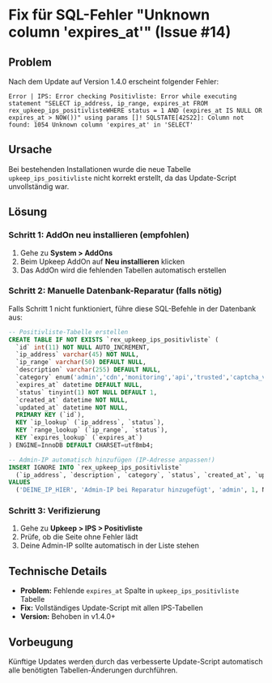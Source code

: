 # Fix für SQL-Fehler "Unknown column 'expires_at'" (Issue #14)

## Problem
Nach dem Update auf Version 1.4.0 erscheint folgender Fehler:

```
Error | IPS: Error checking Positivliste: Error while executing statement "SELECT ip_address, ip_range, expires_at FROM rex_upkeep_ips_positivlisteWHERE status = 1 AND (expires_at IS NULL OR expires_at > NOW())" using params []! SQLSTATE[42S22]: Column not found: 1054 Unknown column 'expires_at' in 'SELECT'
```

## Ursache
Bei bestehenden Installationen wurde die neue Tabelle `upkeep_ips_positivliste` nicht korrekt erstellt, da das Update-Script unvollständig war.

## Lösung

### Schritt 1: AddOn neu installieren (empfohlen)
1. Gehe zu **System > AddOns**
2. Beim Upkeep AddOn auf **Neu installieren** klicken
3. Das AddOn wird die fehlenden Tabellen automatisch erstellen

### Schritt 2: Manuelle Datenbank-Reparatur (falls nötig)
Falls Schritt 1 nicht funktioniert, führe diese SQL-Befehle in der Datenbank aus:

```sql
-- Positivliste-Tabelle erstellen
CREATE TABLE IF NOT EXISTS `rex_upkeep_ips_positivliste` (
  `id` int(11) NOT NULL AUTO_INCREMENT,
  `ip_address` varchar(45) NOT NULL,
  `ip_range` varchar(50) DEFAULT NULL,
  `description` varchar(255) DEFAULT NULL,
  `category` enum('admin','cdn','monitoring','api','trusted','captcha_verified_temp') NOT NULL DEFAULT 'trusted',
  `expires_at` datetime DEFAULT NULL,
  `status` tinyint(1) NOT NULL DEFAULT 1,
  `created_at` datetime NOT NULL,
  `updated_at` datetime NOT NULL,
  PRIMARY KEY (`id`),
  KEY `ip_lookup` (`ip_address`, `status`),
  KEY `range_lookup` (`ip_range`, `status`),
  KEY `expires_lookup` (`expires_at`)
) ENGINE=InnoDB DEFAULT CHARSET=utf8mb4;

-- Admin-IP automatisch hinzufügen (IP-Adresse anpassen!)
INSERT IGNORE INTO `rex_upkeep_ips_positivliste` 
  (`ip_address`, `description`, `category`, `status`, `created_at`, `updated_at`) 
VALUES 
  ('DEINE_IP_HIER', 'Admin-IP bei Reparatur hinzugefügt', 'admin', 1, NOW(), NOW());
```

### Schritt 3: Verifizierung
1. Gehe zu **Upkeep > IPS > Positivliste**
2. Prüfe, ob die Seite ohne Fehler lädt
3. Deine Admin-IP sollte automatisch in der Liste stehen

## Technische Details
- **Problem:** Fehlende `expires_at` Spalte in `upkeep_ips_positivliste` Tabelle
- **Fix:** Vollständiges Update-Script mit allen IPS-Tabellen
- **Version:** Behoben in v1.4.0+

## Vorbeugung
Künftige Updates werden durch das verbesserte Update-Script automatisch alle benötigten Tabellen-Änderungen durchführen.
